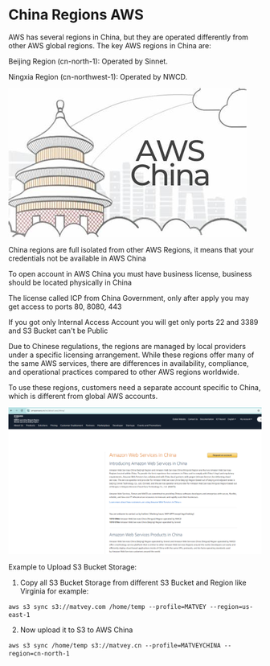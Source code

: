 # China Regions AWS
AWS has several regions in China, but they are operated differently from other AWS global regions. The key AWS regions in China are:

Beijing Region (cn-north-1): Operated by Sinnet.

Ningxia Region (cn-northwest-1): Operated by NWCD.

<img src="https://github.com/MatveyGuralskiy/AWS/blob/main/China_Region/Screens/China-1.jpg?raw=true">

China regions are full isolated from other AWS Regions, it means that your credentials not be available in AWS China

To open account in AWS China you must have business license, business should be located physically in China

The license called ICP from China Government, only after apply you may get access to ports 80, 8080, 443

If you got only Internal Access Account you will get only ports 22 and 3389 and S3 Bucket can't be Public

Due to Chinese regulations, the regions are managed by local providers under a specific licensing arrangement. While these regions offer many of the same AWS services, there are differences in availability, compliance, and operational practices compared to other AWS regions worldwide.

To use these regions, customers need a separate account specific to China, which is different from global AWS accounts.

<img src="https://github.com/MatveyGuralskiy/AWS/blob/main/China_Region/Screens/China-2.png?raw=true">

Example to Upload S3 Bucket Storage:

1. Copy all S3 Bucket Storage from different S3 Bucket and Region like Virginia for example:

```
aws s3 sync s3://matvey.com /home/temp --profile=MATVEY --region=us-east-1
```

2. Now upload it to S3 to AWS China

```
aws s3 sync /home/temp s3://matvey.cn --profile=MATVEYCHINA --region=cn-north-1
```
